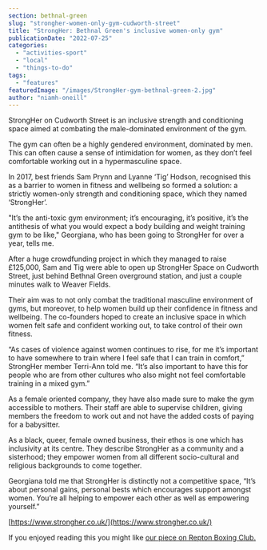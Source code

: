 ```yaml
---
section: bethnal-green
slug: "strongher-women-only-gym-cudworth-street"
title: "StrongHer: Bethnal Green's inclusive women-only gym"
publicationDate: "2022-07-25"
categories: 
  - "activities-sport"
  - "local"
  - "things-to-do"
tags: 
  - "features"
featuredImage: "/images/StrongHer-gym-bethnal-green-2.jpg"
author: "niamh-oneill"
---
```


StrongHer on Cudworth Street is an inclusive strength and conditioning space aimed at combating the male-dominated environment of the gym.

The gym can often be a highly gendered environment, dominated by men. This can often cause a sense of intimidation for women, as they don’t feel comfortable working out in a hypermasculine space. 

In 2017, best friends Sam Prynn and Lyanne ‘Tig’ Hodson, recognised this as a barrier to women in fitness and wellbeing so formed a solution: a strictly women-only strength and conditioning space, which they named ‘StrongHer’. 

"It’s the anti-toxic gym environment; it’s encouraging, it’s positive, it’s the antithesis of what you would expect a body building and weight training gym to be like," Georgiana, who has been going to StrongHer for over a year, tells me.

After a huge crowdfunding project in which they managed to raise £125,000, Sam and Tig were able to open up StrongHer Space on Cudworth Street, just behind Bethnal Green overground station, and just a couple minutes walk to Weaver Fields.

Their aim was to not only combat the traditional masculine environment of gyms, but moreover, to help women build up their confidence in fitness and wellbeing. The co-founders hoped to create an inclusive space in which women felt safe and confident working out, to take control of their own fitness.

“As cases of violence against women continues to rise, for me it’s important to have somewhere to train where I feel safe that I can train in comfort,” StrongHer member Terri-Ann told me. “It’s also important to have this for people who are from other cultures who also might not feel comfortable training in a mixed gym.”

As a female oriented company, they have also made sure to make the gym accessible to mothers. Their staff are able to supervise children, giving members the freedom to work out and not have the added costs of paying for a babysitter.

As a black, queer, female owned business, their ethos is one which has inclusivity at its centre. They describe StrongHer as a community and a sisterhood; they empower women from all different socio-cultural and religious backgrounds to come together.

Georgiana told me that StrongHer is distinctly not a competitive space, “It’s about personal gains, personal bests which encourages support amongst women. You’re all helping to empower each other as well as empowering yourself.”

[https://www.strongher.co.uk/](https://www.strongher.co.uk/)

If you enjoyed reading this you might like [our piece on Repton Boxing Club.](https://bethnalgreenlondon.co.uk/repton-boxing-club-kids-training-photoessay/)
